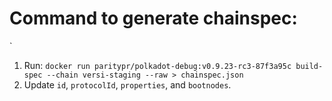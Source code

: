 # Command to generate chainspec:
`
 1. Run: `docker run paritypr/polkadot-debug:v0.9.23-rc3-87f3a95c build-spec --chain versi-staging --raw > chainspec.json`
 2. Update `id`, `protocolId`, `properties`, and `bootnodes`. 